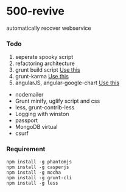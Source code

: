# 500-revive

automatically recover webservice

### Todo

1. seperate spooky script
2. refactoring architecture
3. grunt build script [Use this](https://github.com/sindresorhus/grunt-shell)
4. grunt-karma [Use this](https://github.com/karma-runner/grunt-karma)
5. angularJS, angular-google-chart [Use this](http://plnkr.co/edit/E4iPtQ?p=preview)

- nodemailer
- Grunt minify, uglify script and css
- less, grunt-contrib-less
- Logging with winston
- passport
- MongoDB virtual
- csurf


### Requirement

```
npm install -g phantomjs
npm install -g casperjs
npm install -g mocha
npm install -g grunt-cli
npm install -g less
```

